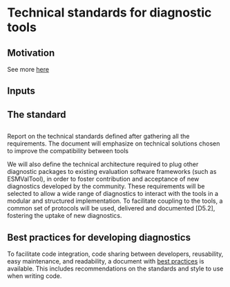 # Technical standards for diagnostic tools



## Motivation


See more [here](motivation.md)
## Inputs

## The standard

##

Report on the technical standards defined after gathering all the requirements.
The document will emphasize on technical solutions chosen to improve the
compatibility between tools

We will also define the technical architecture required to plug other diagnostic packages to existing evaluation software frameworks (such as ESMValTool), in order to foster contribution and acceptance of new diagnostics developed by the community. These requirements will be selected to allow a wide range of diagnostics to interact with the tools in a modular and structured implementation. To facilitate coupling to the tools, a common set of protocols will be used, delivered and documented [D5.2], fostering the uptake of new diagnostics.

## Best practices for developing diagnostics

To facilitate code integration, code sharing between developers, reusability,
easy maintenance, and readability, a document with [best practices](best_practices.md)
is available.
This includes recommendations on the standards and style to use when writing code.
